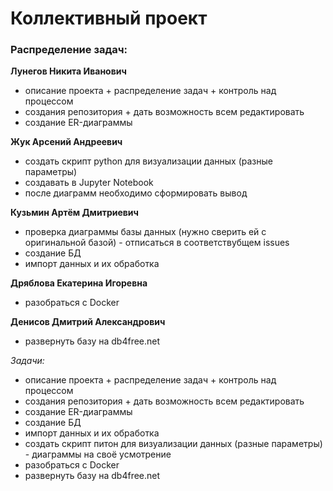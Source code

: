 # Коллективный проект

### Распределение задач:
**Лунегов Никита Иванович**
 - описание проекта + распределение задач + контроль над процессом
 - создания репозитория + дать возможность всем редактировать
 - создание ER-диаграммы

**Жук Арсений Андреевич** 
 - создать скрипт python для визуализации данных (разные параметры)
 - создавать в Jupyter Notebook
 - после диаграмм необходимо сформировать вывод

**Кузьмин Артём Дмитриевич**
 - проверка диаграммы базы данных (нужно сверить ей с оригинальной базой) - отписаться в соответствубщем issues
 - создание БД
 - импорт данных и их обработка

**Дряблова Екатерина Игоревна**
 - разобраться с Docker

**Денисов Дмитрий Александрович**
 - развернуть базу на db4free.net


*Задачи:*
 - описание проекта + распределение задач + контроль над процессом
 - создания репозитория + дать возможность всем редактировать
 - создание ER-диаграммы
 - создание БД
 - импорт данных и их обработка
 - создать скрипт питон для визуализации данных (разные параметры) - диаграммы на своё усмотрение
 - разобраться с Docker
 - развернуть базу на db4free.net
